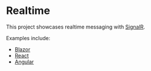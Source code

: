 # Realtime

This project showcases realtime messaging with [SignalR](https://dotnet.microsoft.com/apps/aspnet/signalr).

Examples include:
*  [Blazor](https://dotnet.microsoft.com/apps/aspnet/web-apps/blazor)
*  [React](https://reactjs.org/)
*  [Angular](https://angular.io/)